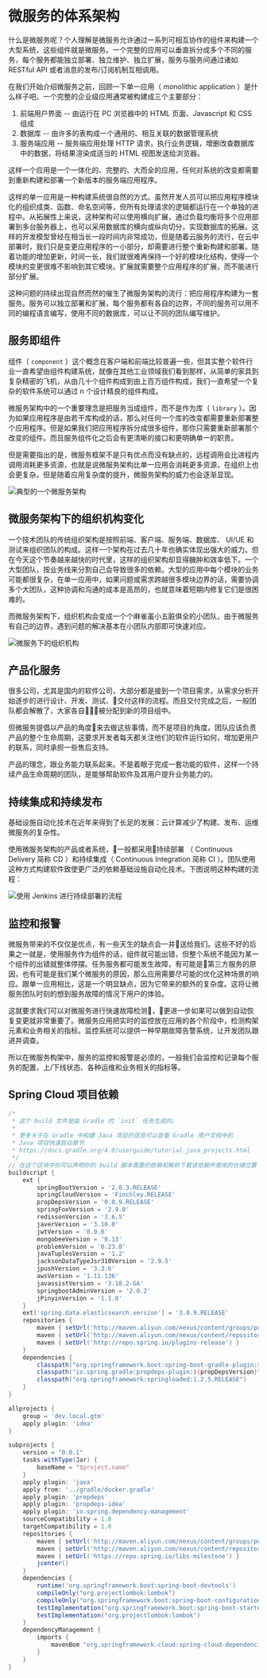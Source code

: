 # 微服务的体系架构

什么是微服务呢？个人理解是微服务允许通过一系列可相互协作的组件来构建一个大型系统，这些组件就是微服务。一个完整的应用可以垂直拆分成多个不同的服务，每个服务都能独立部署、独立维护、独立扩展，服务与服务间通过诸如 RESTful API 或者消息的发布/订阅机制互相调用。

在我们开始介绍微服务之前，回顾一下单一应用（ monolithic application ）是什么样子吧。一个完整的企业级应用通常被构建成三个主要部分：

1. 前端用户界面 -- 由运行在 PC 浏览器中的 HTML 页面、Javascript 和 CSS 组成
2. 数据库 -- 由许多的表构成一个通用的、相互关联的数据管理系统
3. 服务端应用 -- 服务端应用处理 HTTP 请求，执行业务逻辑，增删改查数据库中的数据，将结果渲染成适当的 HTML 视图发送给浏览器。

这样一个应用是一个一体化的、完整的、大而全的应用，任何对系统的改变都需要到重新构建和部署一个新版本的服务端应用程序。

这样的单一应用是一种构建系统很自然的方式。虽然开发人员可以把应用程序模块化的组织成类、函数、命名空间等，但所有处理请求的逻辑都运行在一个单独的进程中。从拓展性上来说，这种架构可以使用横向扩展，通过负载均衡将多个应用部署到多台服务器上，也可以采用数据库的横向或纵向切分，实现数据库的拓展。这样的开发模型曾经在相当长一段时间内非常成功，但是随着云服务的流行，在云中部署时，我们只是变更应用程序的一小部分，却需要进行整个重新构建和部署。随着功能的增加更新，时间一长，我们就很难再保持一个好的模块化结构，使得一个模块的变更很难不影响到其它模块。扩展就需要整个应用程序的扩展，而不能进行部分扩展。

这种问题的持续出现自然而然的催生了微服务架构的流行：把应用程序构建为一套服务。服务可以独立部署和扩展，每个服务都有各自的边界，不同的服务可以用不同的编程语言编写，使用不同的数据库，可以让不同的团队编写维护。

## 服务即组件

组件（ `component` ）这个概念在客户端和前端比较普遍一些，但其实整个软件行业一直希望由组件构建系统，就像在其他工业领域我们看到那样，从简单的家具到复杂精密的飞机，从由几十个组件构成到由上百万组件构成，我们一直希望一个复杂的软件系统可以通过 n 个设计精良的组件构成。

微服务架构中的一个重要理念是把服务当成组件，而不是作为库（ `library` ）。因为如果应用程序是由若干库构成的话，那么对任何一个库的改变都需要重新部署整个应用程序。但是如果我们把应用程序拆分成很多组件，那你只需要重新部署那个改变的组件。而且服务组件化之后会有更清晰的接口和更明确单一的职责。

但是需要指出的是，微服务框架不是只有优点而没有缺点的，远程调用会比进程内调用消耗更多资源，也就是说微服务架构比单一应用会消耗更多资源，在组织上也会更复杂。但是随着应用复杂度的提升，微服务架构的威力也会逐渐显现。

![典型的一个微服务架构](/assets/2018-08-01-11-32-05.png)

## 微服务架构下的组织机构变化

一个技术团队的传统组织架构是按照前端、客户端、服务端、数据库、 UI/UE 和测试来组织团队的构成。这样一个架构在过去几十年也确实体现出强大的威力。但在今天这个节奏越来越快的时代里，这样的组织架构却显得臃肿和效率低下。一个大型团队，按业务线来分割自己会导致很多的依赖。大型的应用中每个模块的业务可能都很复杂，在单一应用中，如果问题或需求跨越很多模块边界的话，需要协调多个大团队，这种协调和沟通的成本是高昂的，也就意味着短期内修复它们是很困难的。

而微服务架构下，组织机构会变成一个个麻雀虽小五脏俱全的小团队，由于微服务有自己的边界，遇到问题的解决基本在小团队内部即可快速对应。

![微服务下的组织机构](/assets/2018-08-01-11-46-21.png)

## 产品化服务

很多公司，尤其是国内的软件公司，大部分都是接到一个项目需求，从需求分析开始逐步的进行设计、开发、测试、交付这样的流程。而且交付完成之后，一般团队都会解散了，大家各自被分配到新的项目组中。

但微服务提倡以产品的角度来去做这些事情，而不是项目的角度。团队应该负责产品的整个生命周期，这要求开发者每天都关注他们的软件运行如何，增加更用户的联系，同时承担一些售后支持。

产品的理念，跟业务能力联系起来。不是着眼于完成一套功能的软件，这样一个持续产品生命周期的团队，是能够帮助软件及其用户提升业务能力的。

## 持续集成和持续发布

基础设施自动化技术在近年来得到了长足的发展：云计算减少了构建、发布、运维微服务的复杂性。

使用微服务架构的产品或者系统，一般都采用持续部署 （ Continuous Delivery 简称 CD ）和持续集成（ Continuous Integration 简称 CI ）。团队使用这种方式构建软件致使更广泛的依赖基础设施自动化技术。下图说明这种构建的流程：

![使用 Jenkins 进行持续部署的流程](/assets/2018-08-01-12-09-41.png)

## 监控和报警

微服务带来的不仅仅是优点，有一些天生的缺点会一并送给我们。这些不好的后果之一就是，使用服务作为组件的话，组件就可能出错，但整个系统不能因为某一个组件的出错就整体停摆。任务服务都可能发生故障，有可能是第三方服务的原因，也有可能是我们某个微服务的原因，那么应用需要尽可能的优化这种场景的响应。跟单一应用相比，这是一个明显缺点，因为它带来的额外的复杂度。这将让微服务团队时刻的想到服务故障的情况下用户的体验。

这就要求我们可以对微服务进行快速故障检测，更进一步如果可以做到自动恢复变更就非常重要了。微服务应用把实时的监控放在应用的各个阶段中，检测构架元素和业务相关的指标。监控系统可以提供一种早期故障告警系统，让开发团队跟进并调查。

所以在微服务构架中，服务的监控和报警是必须的，一般我们会监控和记录每个服务的配置，上/下线状态、各种运维和业务相关的指标等。

## Spring Cloud 项目依赖

```groovy
/*
 * 这个 build 文件是由 Gradle 的 `init` 任务生成的。
 *
 * 更多关于在 Gradle 中构建 Java 项目的信息可以查看 Gradle 用户文档中的
 * Java 项目快速启动章节
 * https://docs.gradle.org/4.0/userguide/tutorial_java_projects.html
 */
// 在这个区块中你可以声明你的 build 脚本需要的依赖和解析下载该依赖所使用的仓储位置
buildscript {
    ext {
        springBootVersion = '2.0.3.RELEASE'
        springCloudVersion = 'Finchley.RELEASE'
        propDepsVersion = '0.0.9.RELEASE'
        springFoxVersion = '2.9.0'
        redissonVersion = '3.6.5'
        javerVersion = '3.10.0'
        jwtVersion = '0.9.0'
        mongobeeVersion = '0.13'
        problemVersion = '0.23.0'
        javaTuplesVersion = '1.2'
        jacksonDataTypeJsr310Version = '2.9.5'
        jpushVersion = '3.3.6'
        awsVersion = '1.11.136'
        javassistVersion = '3.18.2-GA'
        springbootAdminVersion = '2.0.2'
        jPinyinVersion = '1.1.8'
    }
    ext['spring.data.elasticsearch.version'] = '3.0.9.RELEASE'
    repositories {
        maven { setUrl('http://maven.aliyun.com/nexus/content/groups/public/') }
        maven { setUrl('http://maven.aliyun.com/nexus/content/repositories/jcenter') }
        maven { setUrl('http://repo.spring.io/plugins-release') }
    }
    dependencies {
        classpath("org.springframework.boot:spring-boot-gradle-plugin:${springBootVersion}")
        classpath("io.spring.gradle:propdeps-plugin:${propDepsVersion}")
        classpath("org.springframework:springloaded:1.2.5.RELEASE")
    }
}

allprojects {
    group = 'dev.local.gtm'
    apply plugin: 'idea'
}

subprojects {
    version = "0.0.1"
    tasks.withType(Jar) {
        baseName = "$project.name"
    }
    apply plugin: 'java'
    apply from: '../gradle/docker.gradle'
    apply plugin: 'propdeps'
    apply plugin: 'propdeps-idea'
    apply plugin: 'io.spring.dependency-management'
    sourceCompatibility = 1.8
    targetCompatibility = 1.8
    repositories {
        maven { setUrl('http://maven.aliyun.com/nexus/content/groups/public/') }
        maven { setUrl('http://maven.aliyun.com/nexus/content/repositories/jcenter') }
        maven { setUrl('https://repo.spring.io/libs-milestone') }
        jcenter()
    }
    dependencies {
        runtime('org.springframework.boot:spring-boot-devtools')
        compileOnly("org.projectlombok:lombok")
        compileOnly("org.springframework.boot:spring-boot-configuration-processor")
        testImplementation("org.springframework.boot:spring-boot-starter-test")
        testImplementation("org.projectlombok:lombok")
    }
    dependencyManagement {
        imports {
            mavenBom "org.springframework.cloud:spring-cloud-dependencies:${springCloudVersion}"
        }
    }
}
```
